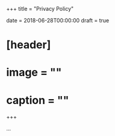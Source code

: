+++
title = "Privacy Policy"

date = 2018-06-28T00:00:00
draft = true

# [header]
# image = ""
# caption = ""
+++

...
